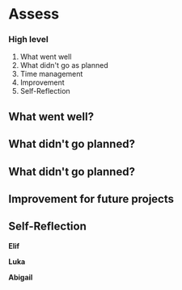 # Assess

### High level
1. What went well
2. What didn't go as planned
3. Time management
4. Improvement
5. Self-Reflection

## What went well?



## What didn't go planned?



## What didn't go planned?




## Improvement for future projects




## Self-Reflection

**Elif**



**Luka**




**Abigail**